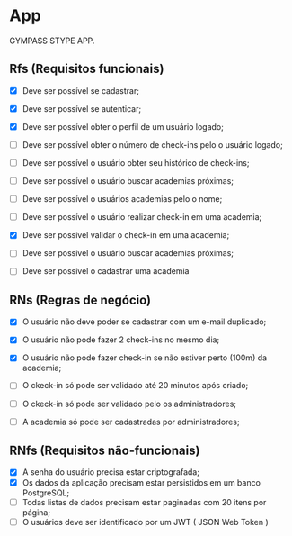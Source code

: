 # App


GYMPASS STYPE APP.

## Rfs (Requisitos funcionais)

- [x] Deve ser possível se cadastrar;
- [x] Deve ser possível se autenticar;
- [x] Deve ser possível obter o perfil de um usuário logado;
- [ ] Deve ser possível obter o número de check-ins pelo o usuário logado;
- [ ] Deve ser possível o usuário obter seu histórico de check-ins;
- [ ] Deve ser possível o usuário buscar academias próximas;
- [ ] Deve ser possível o usuários academias pelo o nome;
- [ ] Deve ser possível o usuário realizar check-in em uma academia;
- [x] Deve ser possível validar o check-in em uma academia;
- [ ] Deve ser possível o usuário buscar academias próximas;
- [ ] Deve ser possível o cadastrar uma academia

 
## RNs (Regras de negócio)

- [x]  O usuário não deve poder se cadastrar com um e-mail duplicado;
- [x]  O usuário não pode fazer 2 check-ins no mesmo dia;
- [x]  O usuário não pode fazer check-in se não estiver perto (100m) da academia;
- [ ]  O ckeck-in só pode ser validado até 20 minutos após criado;
- [ ]  O ckeck-in só pode ser validado pelo os administradores;
- [ ]  A academia só pode ser cadastradas por administradores;


## RNfs (Requisitos não-funcionais)

- [x] A senha do usuário precisa estar criptografada;
- [x] Os dados da aplicação precisam estar persistidos em um banco PostgreSQL;
- [ ] Todas listas de dados precisam estar paginadas com 20 itens por página;
- [ ] O usuários deve ser identificado por um JWT ( JSON Web Token )